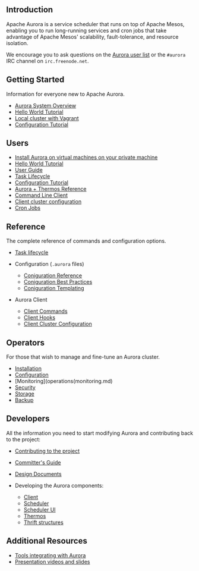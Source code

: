 ## Introduction

Apache Aurora is a service scheduler that runs on top of Apache Mesos, enabling you to run long-running services and cron jobs that take advantage of Apache Mesos' scalability, fault-tolerance, and resource isolation.

We encourage you to ask questions on the [Aurora user list](http://aurora.apache.org/community/) or the `#aurora` IRC channel on `irc.freenode.net`.


## Getting Started

Information for everyone new to Apache Aurora.

 * [Aurora System Overview](getting-started/overview.md)
 * [Hello World Tutorial](getting-started/tutorial.md)
 * [Local cluster with Vagrant](getting-started/vagrant.md)
 * [Configuration Tutorial](getting-started/configuration-tutorial.md)

## Users
 * [Install Aurora on virtual machines on your private machine](vagrant.md)
 * [Hello World Tutorial](tutorial.md)
 * [User Guide](user-guide.md)
 * [Task Lifecycle](task-lifecycle.md)
 * [Configuration Tutorial](configuration-tutorial.md)
 * [Aurora + Thermos Reference](configuration-reference.md)
 * [Command Line Client](client-commands.md)
 * [Client cluster configuration](client-cluster-configuration.md)
 * [Cron Jobs](cron-jobs.md)


## Reference

The complete reference of commands and configuration options.


 * [Task lifecycle](reference/task-lifecycle.md)
 * Configuration (`.aurora` files)

    - [Coniguration Reference](reference/configuration-reference.md)
    - [Coniguration Best Practices](reference/configuration-best-bractices.md)
    - [Coniguration Templating](reference/configuration-templating.md)

 * Aurora Client

    - [Client Commands](reference/client-commands.md)
    - [Client Hooks](reference/client-hooks.md)
    - [Client Cluster Configuration](reference/client-cluster-configuration.md)


## Operators

For those that wish to manage and fine-tune an Aurora cluster.

 * [Installation](operations/installation.md)
 * [Configuration](operations/configuration.md)
 * [Monitoring](operations(monitoring.md)
 * [Security](operations/security.md)
 * [Storage](operations/storage.md)
 * [Backup](operations/backup-restore.md)


## Developers

All the information you need to start modifying Aurora and contributing back to the project:

 * [Contributing to the project](../CONTRIBUTING.md)
 * [Committer's Guide](development/committers-guide.md)
 * [Design Documents](design-documents.md)
 * Developing the Aurora components:

     - [Client](development/client.md)
     - [Scheduler](development/scheduler.md)
     - [Scheduler UI](development/ui.md)
     - [Thermos](development/client.md)
     - [Thrift structures](development/thrift.md)


## Additional Resources
 * [Tools integrating with Aurora](additional-resources/tools.md)
 * [Presentation videos and slides](additional-resources/presentations.md)
